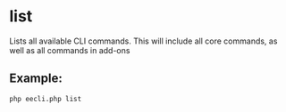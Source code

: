 # list

Lists all available CLI commands. This will include all core commands, as well as all commands in add-ons

## Example:

`php eecli.php list`

